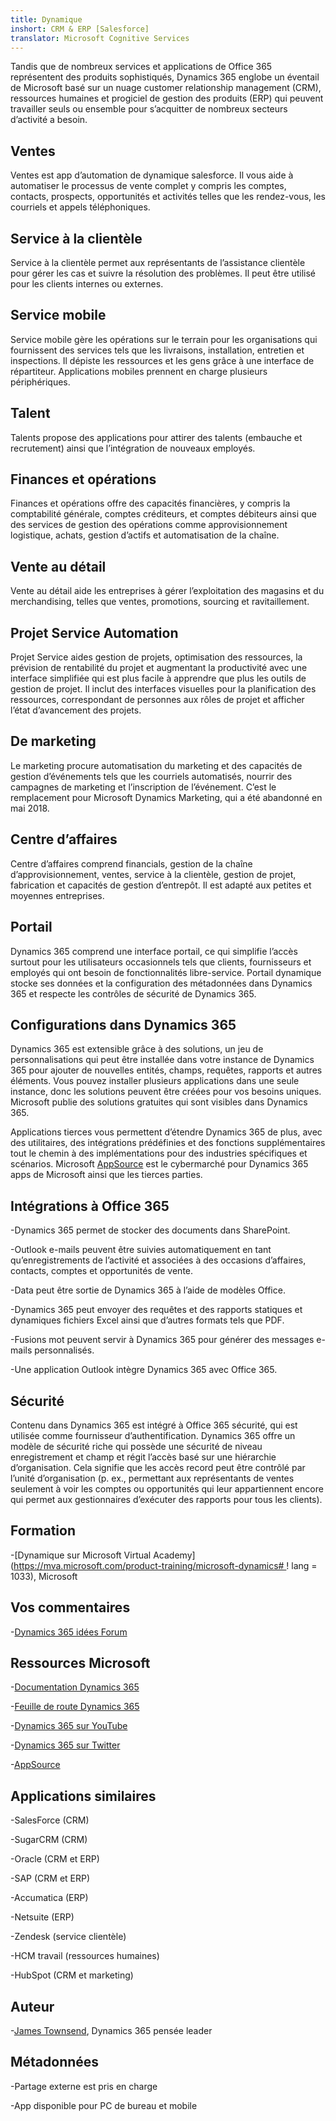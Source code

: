 ```yaml
---
title: Dynamique
inshort: CRM & ERP [Salesforce]
translator: Microsoft Cognitive Services
---
```



Tandis que de nombreux services et applications de Office 365 représentent des produits sophistiqués, Dynamics 365 englobe un éventail de Microsoft basé sur un nuage customer relationship management (CRM), ressources humaines et progiciel de gestion des produits (ERP) qui peuvent travailler seuls ou ensemble pour s’acquitter de nombreux secteurs d’activité a besoin.

Ventes
---------

Ventes est app d’automation de dynamique salesforce.  Il vous aide à automatiser le processus de vente complet y compris les comptes, contacts, prospects, opportunités et activités telles que les rendez-vous, les courriels et appels téléphoniques. 

Service à la clientèle
---------

Service à la clientèle permet aux représentants de l’assistance clientèle pour gérer les cas et suivre la résolution des problèmes.  Il peut être utilisé pour les clients internes ou externes. 

Service mobile
---------

Service mobile gère les opérations sur le terrain pour les organisations qui fournissent des services tels que les livraisons, installation, entretien et inspections.  Il dépiste les ressources et les gens grâce à une interface de répartiteur.  Applications mobiles prennent en charge plusieurs périphériques. 

Talent
---------

Talents propose des applications pour attirer des talents (embauche et recrutement) ainsi que l’intégration de nouveaux employés. 

Finances et opérations
---------

Finances et opérations offre des capacités financières, y compris la comptabilité générale, comptes créditeurs, et comptes débiteurs ainsi que des services de gestion des opérations comme approvisionnement logistique, achats, gestion d’actifs et automatisation de la chaîne. 

Vente au détail
---------

Vente au détail aide les entreprises à gérer l’exploitation des magasins et du merchandising, telles que ventes, promotions, sourcing et ravitaillement. 

Projet Service Automation
---------

Projet Service aides gestion de projets, optimisation des ressources, la prévision de rentabilité du projet et augmentant la productivité avec une interface simplifiée qui est plus facile à apprendre que plus les outils de gestion de projet.  Il inclut des interfaces visuelles pour la planification des ressources, correspondant de personnes aux rôles de projet et afficher l’état d’avancement des projets. 

De marketing
---------

Le marketing procure automatisation du marketing et des capacités de gestion d’événements tels que les courriels automatisés, nourrir des campagnes de marketing et l’inscription de l’événement. C’est le remplacement pour Microsoft Dynamics Marketing, qui a été abandonné en mai 2018.

Centre d’affaires
---------

Centre d’affaires comprend financials, gestion de la chaîne d’approvisionnement, ventes, service à la clientèle, gestion de projet, fabrication et capacités de gestion d’entrepôt. Il est adapté aux petites et moyennes entreprises.

Portail
---------

Dynamics 365 comprend une interface portail, ce qui simplifie l’accès surtout pour les utilisateurs occasionnels tels que clients, fournisseurs et employés qui ont besoin de fonctionnalités libre-service.  Portail dynamique stocke ses données et la configuration des métadonnées dans Dynamics 365 et respecte les contrôles de sécurité de Dynamics 365. 

Configurations dans Dynamics 365
---------

Dynamics 365 est extensible grâce à des solutions, un jeu de personnalisations qui peut être installée dans votre instance de Dynamics 365 pour ajouter de nouvelles entités, champs, requêtes, rapports et autres éléments.  Vous pouvez installer plusieurs applications dans une seule instance, donc les solutions peuvent être créées pour vos besoins uniques. Microsoft publie des solutions gratuites qui sont visibles dans Dynamics 365. 

Applications tierces vous permettent d’étendre Dynamics 365 de plus, avec des utilitaires, des intégrations prédéfinies et des fonctions supplémentaires tout le chemin à des implémentations pour des industries spécifiques et scénarios. Microsoft [AppSource](https://appsource.microsoft.com/en-US/) est le cybermarché pour Dynamics 365 apps de Microsoft ainsi que les tierces parties. 


Intégrations à Office 365
---------

-Dynamics 365 permet de stocker des documents dans SharePoint.

-Outlook e-mails peuvent être suivies automatiquement en tant qu’enregistrements de l’activité et associées à des occasions d’affaires, contacts, comptes et opportunités de vente. 

-Data peut être sortie de Dynamics 365 à l’aide de modèles Office. 

-Dynamics 365 peut envoyer des requêtes et des rapports statiques et dynamiques fichiers Excel ainsi que d’autres formats tels que PDF. 

-Fusions mot peuvent servir à Dynamics 365 pour générer des messages e-mails personnalisés. 

-Une application Outlook intègre Dynamics 365 avec Office 365. 


Sécurité
---------

Contenu dans Dynamics 365 est intégré à Office 365 sécurité, qui est utilisée comme fournisseur d’authentification.  Dynamics 365 offre un modèle de sécurité riche qui possède une sécurité de niveau enregistrement et champ et régit l’accès basé sur une hiérarchie d’organisation.  Cela signifie que les accès record peut être contrôlé par l’unité d’organisation (p. ex., permettant aux représentants de ventes seulement à voir les comptes ou opportunités qui leur appartiennent encore qui permet aux gestionnaires d’exécuter des rapports pour tous les clients).

Formation
---------

-[Dynamique sur Microsoft Virtual Academy](https://mva.microsoft.com/product-training/microsoft-dynamics# ! lang = 1033), Microsoft

Vos commentaires
---------

-[Dynamics 365 idées Forum](https://experience.dynamics.com/ideas/list/?forum=1c8854a6-5cdf-4681-bba8-4b6b806fcf7d)

Ressources Microsoft
---------

-[Documentation Dynamics 365](https://docs.microsoft.com/en-us/dynamics365/)

-[Feuille de route Dynamics 365](https://dynamics.microsoft.com/en-us/release/spring-2018-release/#release-notes)

-[Dynamics 365 sur YouTube](https://www.youtube.com/channel/UCJGCg4rB3QSs8y_1FquelBQ)

-[Dynamics 365 sur Twitter](https://twitter.com/MSFTDynamics365)

-[AppSource](https://appsource.microsoft.com/en-US/)

Applications similaires
--------------------

-SalesForce (CRM)

-SugarCRM (CRM)

-Oracle (CRM et ERP)

-SAP (CRM et ERP)

-Accumatica (ERP)

-Netsuite (ERP)

-Zendesk (service clientèle)

-HCM travail (ressources humaines)

-HubSpot (CRM et marketing)

Auteur
---------

-[James Townsend](https://twitter.com/jamestownsend), Dynamics 365 pensée leader

Métadonnées
--------

-Partage externe est pris en charge

-App disponible pour PC de bureau et mobile


